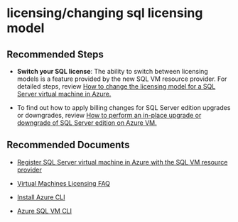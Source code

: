 <properties
	pageTitle="licensing/changing sql licensing model"
	description="licensing/changing sql licensing model"
	service="microsoft.compute"
	resource="virtualmachines"
	authors="yareyes"
	ms.author="yareyes"
	displayOrder=""
	articleId="594c7cea-b51e-4f32-81e3-b778ad25c258"
	selfHelpType="generic"
	supportTopicIds="32633500"
	resourceTags="WindowsSQL"
	productPesIds="14745"
	cloudEnvironments="public"
/>

# licensing/changing sql licensing model

## **Recommended Steps**

* **Switch your SQL license**: The ability to switch between licensing models is a feature provided by the new SQL VM resource provider. For detailed steps, review [How to change the licensing model for a SQL Server virtual machine in Azure.](https://docs.microsoft.com/azure/virtual-machines/windows/sql/virtual-machines-windows-sql-ahb)

* To find out how to apply billing changes for SQL Server edition upgrades or downgrades, review [How to perform an in-place upgrade or downgrade of SQL Server edition on Azure VM.](https://docs.microsoft.com/azure/virtual-machines/windows/sql/virtual-machines-windows-sql-change-edition)<br>


## **Recommended Documents**

* [Register SQL Server virtual machine in Azure with the SQL VM resource provider](https://docs.microsoft.com/azure/virtual-machines/windows/sql/virtual-machines-windows-sql-register-with-resource-provider) <br>

* [Virtual Machines Licensing FAQ](https://azure.microsoft.com/pricing/licensing-faq/)<br>
* [Install Azure CLI](https://docs.microsoft.com/cli/azure/install-azure-cli?view=azure-cli-latest)<br>
* [Azure SQL VM CLI](https://docs.microsoft.com/cli/azure/sql/vm?view=azure-cli-latest)

